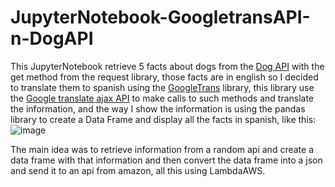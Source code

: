# JupyterNotebook-GoogletransAPI-n-DogAPI

This JupyterNotebook retrieve 5 facts about dogs from the [Dog API](https://kinduff.github.io/dog-api/) with the get method from the request library, those facts are in english so I decided to translate them to spanish using the [GoogleTrans](https://pypi.org/project/googletrans/) library, this library use the [Google translate ajax API](https://translate.google.com/) to make calls to such methods and translate the information, and the way I show the information is using the pandas library to create a Data Frame and display all the facts in spanish, like this: ![image](https://user-images.githubusercontent.com/83468277/213096308-946699b8-f603-41eb-bb34-26e73a597f25.png)

The main idea was to retrieve information from a random api and create a data frame with that information and then convert the data frame into a json and send it to an api from amazon, all this using LambdaAWS.
